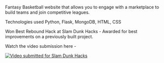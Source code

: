 Fantasy Basketball website that allows you to engage with a marketplace to build teams and join competitive leagues. 

Technologies used
Python, Flask, MongoDB, HTML, CSS

Won Best Rebound Hack at Slam Dunk Hacks - Awarded for best improvements on a previously built project.

Watch the video submission here - 


[![Video submitted for Slam Dunk Hacks](https://img.youtube.com/vi/BvPHx-J4K94/0.jpg)]([https://www.youtube.com/watch?v=YOUTUBE_VIDEO_ID_HERE](https://youtu.be/BvPHx-J4K94)https://youtu.be/BvPHx-J4K94)
